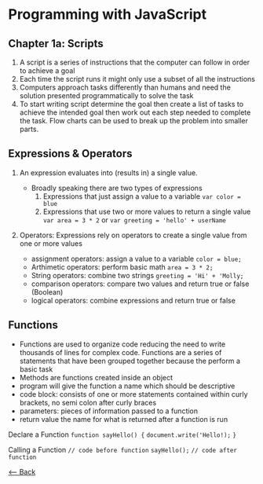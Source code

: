 # Programming with JavaScript

## Chapter 1a: Scripts

1. A script is a series of instructions that the computer can follow in order to achieve a goal
2. Each time the script runs it might only use a subset of all the instructions
3. Computers approach tasks differently than humans and need the solution presented programmatically to solve the task
4. To start writing script determine the goal then create a list of tasks to achieve the intended goal then work out each step needed to complete the task. Flow charts can be used to break up the problem into smaller parts.

## Expressions & Operators

1. An expression evaluates into (results in) a single value.

   - Broadly speaking there are two types of expressions
        1. Expressions that just assign a value to a variable
            `var color = blue`
        2. Expressions that use two or more values to return a single value
            `var area = 3 * 2` 
            or
            `var greeting = 'hello' + userName`

2. Operators: Expressions rely on operators to create a single value from one or more values

    - assignment operators: assign a value to a variable
        `color = blue;`
    - Arthimetic operators: perform basic math
        `area = 3 * 2;`
    - String operators: combine two strings
        `greeting = 'Hi' + 'Molly;`
    - comparison operators: compare two values and return true or false (Boolean)
    - logical operators: combine expressions and return true or false

## Functions
 
- Functions are used to organize code reducing the need to write thousands of lines for complex code. Functions are a series of statements that have been grouped together because the perform a basic task
- Methods are functions created inside an object
- program will give the function a name which should be descriptive
- code block: consists of one or more statements contained within curly brackets, no semi colon after curly braces
- parameters: pieces of information passed to a function
- return value the name for what is returned after a function is run

Declare a Function
`function sayHello() {`
    `document.write('Hello!);`
`}`

Calling a Function 
`// code before function`
`sayHello();`
`// code after function`

 [<-- Back](README.md)